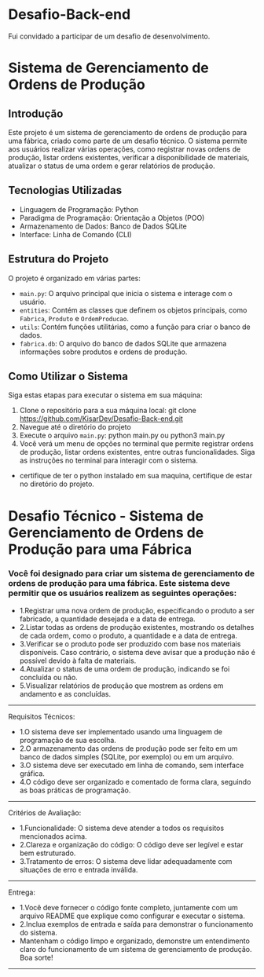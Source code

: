 # Desafio-Back-end
Fui convidado a participar de um desafio de desenvolvimento.



# Sistema de Gerenciamento de Ordens de Produção

## Introdução

Este projeto é um sistema de gerenciamento de ordens de produção para uma fábrica, criado como parte de um desafio técnico. O sistema permite aos usuários realizar várias operações, como registrar novas ordens de produção, listar ordens existentes, verificar a disponibilidade de materiais, atualizar o status de uma ordem e gerar relatórios de produção.

## Tecnologias Utilizadas

- Linguagem de Programação: Python
- Paradigma de Programação: Orientação a Objetos (POO)
- Armazenamento de Dados: Banco de Dados SQLite
- Interface: Linha de Comando (CLI)

## Estrutura do Projeto

O projeto é organizado em várias partes:

- `main.py`: O arquivo principal que inicia o sistema e interage com o usuário.
- `entities`: Contém as classes que definem os objetos principais, como `Fabrica`, `Produto` e `OrdemProducao`.
- `utils`: Contém funções utilitárias, como a função para criar o banco de dados.
- `fabrica.db`: O arquivo do banco de dados SQLite que armazena informações sobre produtos e ordens de produção.

## Como Utilizar o Sistema

Siga estas etapas para executar o sistema em sua máquina:

1. Clone o repositório para a sua máquina local:
   git clone https://github.com/KisarDev/Desafio-Back-end.git
2. Navegue até o diretório do projeto
3. Execute o arquivo `main.py`:
   python main.py
   ou
   python3 main.py
4. Você verá um menu de opções no terminal que permite registrar ordens de produção, listar ordens existentes, entre outras funcionalidades. Siga as instruções no terminal para interagir com o sistema.

- certifique de ter o python instalado em sua maquina, certifique de estar no diretório do projeto.








# Desafio Técnico - Sistema de Gerenciamento de Ordens de Produção para uma Fábrica
### Você foi designado para criar um sistema de gerenciamento de ordens de produção para uma fábrica. Este sistema deve permitir que os usuários realizem as seguintes operações:
- 1.Registrar uma nova ordem de produção, especificando o produto a ser fabricado, a quantidade desejada e a data de entrega.
- 2.Listar todas as ordens de produção existentes, mostrando os detalhes de cada ordem, como o produto, a quantidade e a data de entrega.
- 3.Verificar se o produto pode ser produzido com base nos materiais disponíveis. Caso contrário, o sistema deve avisar que a produção não é possível devido à falta de materiais.
- 4.Atualizar o status de uma ordem de produção, indicando se foi concluída ou não.
- 5.Visualizar relatórios de produção que mostrem as ordens em andamento e as concluídas.

____________________________________

Requisitos Técnicos:
- 1.O sistema deve ser implementado usando uma linguagem de programação de sua escolha.
- 2.O armazenamento das ordens de produção pode ser feito em um banco de dados simples (SQLite, por exemplo) ou em um arquivo.
- 3.O sistema deve ser executado em linha de comando, sem interface gráfica.
- 4.O código deve ser organizado e comentado de forma clara, seguindo as boas práticas de programação.

_______________________


Critérios de Avaliação:
- 1.Funcionalidade: O sistema deve atender a todos os requisitos mencionados acima.
- 2.Clareza e organização do código: O código deve ser legível e estar bem estruturado.
- 3.Tratamento de erros: O sistema deve lidar adequadamente com situações de erro e entrada inválida.

_______________________________________________________________
Entrega:
- 1.Você deve fornecer o código fonte completo, juntamente com um arquivo README que explique como configurar e executar o sistema.
- 2.Inclua exemplos de entrada e saída para demonstrar o funcionamento do sistema.
- Mantenham o código limpo e organizado, demonstre um entendimento claro do funcionamento de um sistema de gerenciamento de produção. Boa sorte!
_______________________________
